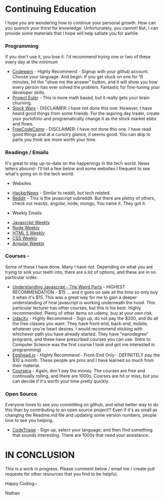 # Continuing Education
I hope you are wondering how to continue your personal growth.  How can you quench your thirst for knowledge. Unfortunately, you cannot! But, I can provide some materials that I hope will help satiate you for awhile.  
### Programming
If you don't use it, you lose it.  I'd recommend trying one or two of these every day at the minimum
* [Codewars](www.codewars.com) - Highly Recommend - Signup with your github account. Choose your language.  And begin. If you get stuck on one for 15 minutes, hit the "show me the answer" button, and it will show you how every person has ever solved the problem.  Fantastic for fine-tuning your developer skills.
* [Project Euler](https://projecteuler.net/) - This is more math based, but it really gets your brain churning.
* [Stock Wars](http://stockwars.cidevelop.com/) - DISCLAIMER: I have not done this one.  However, I have heard good things from some friends.  For the aspiring day trader, create your portofolio and programatically change it as the stock market ebbs and flows.
* [FreeCodeCamp](http://www.freecodecamp.com/) - DISCLAIMER: I have not done this one. I have read good things and at a cursory glance, it seems good.  You can skip to parts you think are more worth your time.
### Readings / Emails
It's great to stay up-to-date on the happenings in the tech world.  News letters abound- I'll list a few below and some websites I frequent to see what's going on in the tech world.  
* Websites
 - [HackerNews](news.ycombinator.com) - Similar to reddit, but tech related.
 - [Reddit](www.reddit.com/r/javascript) - This is the javascript subreddit.  But there are pletny of others, check out reactjs, angular, node, mongo, You name it. They got it.
* Weekly Emails
 - [Javascript Weekly](http://javascriptweekly.com/)
 - [Node Weekly](http://nodeweekly.com/)
 - [HTML 5 Weekly](http://html5weekly.com/)
 - [CSS Weekly](http://css-weekly.com/)
 - [Angular Weekly](http://paper.li/RaminZamani/1366929635)
### Courses -
Some of these I have done. Many I have not.  Depending on what you are trying to sink your teeth into, there are a lot of options, and these are in no particular order.
* [Understanding Javascript - The Weird Parts](https://www.udemy.com/understand-javascript/) - HIGHEST RECOMMENDATION - $15 ... and it goes on sale all the time so only buy it when it's $15.  This was a great way for me to gain a deeper understanding of how javascript is working underneath the hood. This particular lecturer has other courses, but this is his best. Highly recommended.  Plenty of other items on udemy, buy at your own risk.
* [Udacity](www.udacity.com) - Highly Recommend - Sign up, do not pay the $200, and do all the free classes you want.  They have front-end, back-end, mobile, whatever you're heart desires.  I would recommend sticking with whichever path you have already started. They have "nanodegree" programs, and these have prescribed courses you can use.  (Intro to Computer Science was the first course I took and got me interested in programming)
* [Egghead.io](www.egghead.io) - Highly Recommend - Front-End Only - DEFINITELY pay the $10 a month. These people are pros and I have learned so much from their material.
* [Coursera](www.coursera.com) - Again, don't pay the money.  The courses are free and continually rolling, and there are 1000s. Courses are hit or miss, but you can decide if it's worth your time pretty quickly.

### Open Source
Everyone loves to see you committing on github, and what better way to do this than by contributing to an open source project!? Even if it's as small as changing the Readme.md file and updating some version numbers, people love to see you helping.
* [CodeTriage](http://www.codetriage.com/) - Sign up, select your language, and then find something that sounds interesting.  There are 1000s that need your assistance.

# IN CONCLUSION
This is a work in progress.  Please comment below / email me / create pull requests for other resources that you find to be helpful.

Happy Coding~

Nathan
